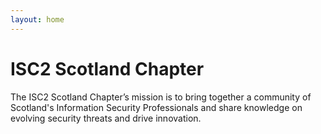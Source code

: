 ```yaml
---
layout: home
---
```


# ISC2 Scotland Chapter

The ISC2 Scotland Chapter’s mission is to bring together a community of Scotland's Information Security Professionals and share knowledge on evolving security threats and drive innovation.

